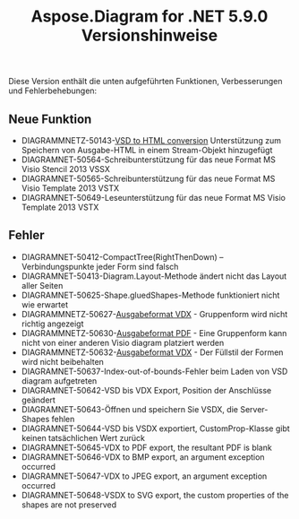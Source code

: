 ﻿---
title: Aspose.Diagram for .NET 5.9.0 Versionshinweise
type: docs
weight: 10
url: /de/net/aspose-diagram-for-net-5-9-0-release-notes/
---
Diese Version enthält die unten aufgeführten Funktionen, Verbesserungen und Fehlerbehebungen:
## **Neue Funktion**
- DIAGRAMMNETZ-50143-[VSD to HTML conversion](https://docs.aspose.com/diagram/net/convert-visio-to-html/) Unterstützung zum Speichern von Ausgabe-HTML in einem Stream-Objekt hinzugefügt
- DIAGRAMNET-50564-Schreibunterstützung für das neue Format MS Visio Stencil 2013 VSSX
- DIAGRAMNET-50565-Schreibunterstützung für das neue Format MS Visio Template 2013 VSTX
- DIAGRAMNET-50649-Leseunterstützung für das neue Format MS Visio Template 2013 VSTX
## **Fehler**
- DIAGRAMNET-50412-CompactTree(RightThenDown) – Verbindungspunkte jeder Form sind falsch
- DIAGRAMNET-50413-Diagram.Layout-Methode ändert nicht das Layout aller Seiten
- DIAGRAMNET-50625-Shape.gluedShapes-Methode funktioniert nicht wie erwartet
- DIAGRAMMNETZ-50627-[Ausgabeformat VDX](https://docs.aspose.com/diagram/net/convert-visio-to-other-files/) - Gruppenform wird nicht richtig angezeigt
- DIAGRAMMNETZ-50630-[Ausgabeformat PDF](https://docs.aspose.com/diagram/net/convert-visio-to-pdf/) - Eine Gruppenform kann nicht von einer anderen Visio diagram platziert werden
- DIAGRAMMNETZ-50632-[Ausgabeformat VDX](https://docs.aspose.com/diagram/net/convert-visio-to-other-files/) - Der Füllstil der Formen wird nicht beibehalten
- DIAGRAMNET-50637-Index-out-of-bounds-Fehler beim Laden von VSD diagram aufgetreten
- DIAGRAMNET-50642-VSD bis VDX Export, Position der Anschlüsse geändert
- DIAGRAMNET-50643-Öffnen und speichern Sie VSDX, die Server-Shapes fehlen
- DIAGRAMNET-50644-VSD bis VSDX exportiert, CustomProp-Klasse gibt keinen tatsächlichen Wert zurück
- DIAGRAMNET-50645-VDX to PDF export, the resultant PDF is blank 
- DIAGRAMNET-50646-VDX to BMP export, an argument exception occurred 
- DIAGRAMNET-50647-VDX to JPEG export, an argument exception occurred 
- DIAGRAMNET-50648-VSDX to SVG export, the custom properties of the shapes are not preserved
